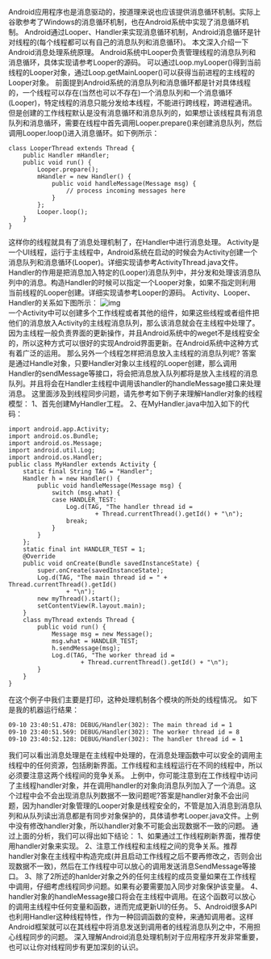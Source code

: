 Android应用程序也是消息驱动的，按道理来说也应该提供消息循环机制。实际上谷歌参考了Windows的消息循环机制，也在Android系统中实现了消息循环机制。
Android通过Looper、Handler来实现消息循环机制，Android消息循环是针对线程的(每个线程都可以有自己的消息队列和消息循环)。
本文深入介绍一下Android消息处理系统原理。
Android系统中Looper负责管理线程的消息队列和消息循环，具体实现请参考Looper的源码。 可以通过Loop.myLooper()得到当前线程的Looper对象，通过Loop.getMainLooper()可以获得当前进程的主线程的Looper对象。
前面提到Android系统的消息队列和消息循环都是针对具体线程的，一个线程可以存在(当然也可以不存在)一个消息队列和一个消息循环(Looper)，特定线程的消息只能分发给本线程，不能进行跨线程，跨进程通讯。但是创建的工作线程默认是没有消息循环和消息队列的，如果想让该线程具有消息队列和消息循环，需要在线程中首先调用Looper.prepare()来创建消息队列，然后调用Looper.loop()进入消息循环。如下例所示：
```  
class LooperThread extends Thread {
	public Handler mHandler;
	public void run() {
		Looper.prepare();
		mHandler = new Handler() {
			public void handleMessage(Message msg) {
				// process incoming messages here
			}
		};
		Looper.loop();
	}
}
```
这样你的线程就具有了消息处理机制了，在Handler中进行消息处理。
Activity是一个UI线程，运行于主线程中，Android系统在启动的时候会为Activity创建一个消息队列和消息循环(Looper)。详细实现请参考ActivityThread.java文件。
Handler的作用是把消息加入特定的(Looper)消息队列中，并分发和处理该消息队列中的消息。构造Handler的时候可以指定一个Looper对象，如果不指定则利用当前线程的Looper创建。详细实现请参考Looper的源码。
Activity、Looper、Handler的关系如下图所示：
![img](P)  
一个Activity中可以创建多个工作线程或者其他的组件，如果这些线程或者组件把他们的消息放入Activity的主线程消息队列，那么该消息就会在主线程中处理了。因为主线程一般负责界面的更新操作，并且Android系统中的weget不是线程安全的，所以这种方式可以很好的实现Android界面更新。在Android系统中这种方式有着广泛的运用。
那么另外一个线程怎样把消息放入主线程的消息队列呢?
答案是通过Handle对象，只要Handler对象以主线程的Looper创建，那么调用Handler的sendMessage等接口，将会把消息放入队列都将是放入主线程的消息队列。并且将会在Handler主线程中调用该handler的handleMessage接口来处理消息。
这里面涉及到线程同步问题，请先参考如下例子来理解Handler对象的线程模型：
1、首先创建MyHandler工程。
2、在MyHandler.java中加入如下的代码：
```  
import android.app.Activity;
import android.os.Bundle;
import android.os.Message;
import android.util.Log;
import android.os.Handler;
public class MyHandler extends Activity {
	static final String TAG = "Handler";
	Handler h = new Handler() {
		public void handleMessage(Message msg) {
			switch (msg.what) {
			case HANDLER_TEST:
				Log.d(TAG, "The handler thread id =
						+ Thread.currentThread().getId() + "\n");
				break;
			}
		}
	};
	static final int HANDLER_TEST = 1;
	@Override
	public void onCreate(Bundle savedInstanceState) {
		super.onCreate(savedInstanceState);
		Log.d(TAG, "The main thread id = " + Thread.currentThread().getId()
				+ "\n");
		new myThread().start();
		setContentView(R.layout.main);
	}
	class myThread extends Thread {
		public void run() {
			Message msg = new Message();
			msg.what = HANDLER_TEST;
			h.sendMessage(msg);
			Log.d(TAG, "The worker thread id =
					+ Thread.currentThread().getId() + "\n");
		}
	}
}
```
在这个例子中我们主要是打印，这种处理机制各个模块的所处的线程情况。
如下是我的机器运行结果：
```  
09-10 23:40:51.478: DEBUG/Handler(302): The main thread id = 1 
09-10 23:40:51.569: DEBUG/Handler(302): The worker thread id = 8 
09-10 23:40:52.128: DEBUG/Handler(302): The handler thread id = 1
```
我们可以看出消息处理是在主线程中处理的，在消息处理函数中可以安全的调用主线程中的任何资源，包括刷新界面。工作线程和主线程运行在不同的线程中，所以必须要注意这两个线程间的竞争关系。
上例中，你可能注意到在工作线程中访问了主线程handler对象，并在调用handler的对象向消息队列加入了一个消息。这个过程中会不会出现消息队列数据不一致问题呢?答案是handler对象不会出问题，因为handler对象管理的Looper对象是线程安全的，不管是加入消息到消息队列和从队列读出消息都是有同步对象保护的，具体请参考Looper.java文件。上例中没有修改handler对象，所以handler对象不可能会出现数据不一致的问题。
通过上面的分析，我们可以得出如下结论：
1、如果通过工作线程刷新界面，推荐使用handler对象来实现。
2、注意工作线程和主线程之间的竞争关系。推荐handler对象在主线程中构造完成(并且启动工作线程之后不要再修改之，否则会出现数据不一致)，然后在工作线程中可以放心的调用发送消息SendMessage等接口。
3、除了2所述的hanlder对象之外的任何主线程的成员变量如果在工作线程中调用，仔细考虑线程同步问题。如果有必要需要加入同步对象保护该变量。
4、handler对象的handleMessage接口将会在主线程中调用。在这个函数可以放心的调用主线程中任何变量和函数，进而完成更新UI的任务。
5、Android很多API也利用Handler这种线程特性，作为一种回调函数的变种，来通知调用者。这样Android框架就可以在其线程中将消息发送到调用者的线程消息队列之中，不用担心线程同步的问题。
深入理解Android消息处理机制对于应用程序开发非常重要，也可以让你对线程同步有更加深刻的认识。